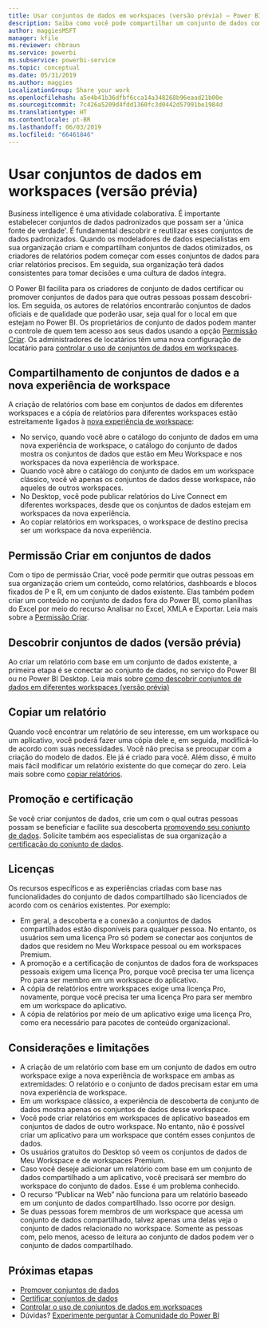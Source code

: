 ```yaml
---
title: Usar conjuntos de dados em workspaces (versão prévia) – Power BI
description: Saiba como você pode compartilhar um conjunto de dados com usuários em toda a organização. Em seguida, eles podem criar relatórios com base no conjunto de dados em seus próprios workspaces.
author: maggiesMSFT
manager: kfile
ms.reviewer: chbraun
ms.service: powerbi
ms.subservice: powerbi-service
ms.topic: conceptual
ms.date: 05/31/2019
ms.author: maggies
LocalizationGroup: Share your work
ms.openlocfilehash: a5e4b41b36dfbf6cca14a348268b96eaad21b00e
ms.sourcegitcommit: 7c426a5209d4fdd1360fc3d0442d57991be1984d
ms.translationtype: HT
ms.contentlocale: pt-BR
ms.lasthandoff: 06/03/2019
ms.locfileid: "66461846"
---
```

# <a name="use-datasets-across-workspaces-preview"></a>Usar conjuntos de dados em workspaces (versão prévia)

Business intelligence é uma atividade colaborativa. É importante estabelecer conjuntos de dados padronizados que possam ser a 'única fonte de verdade'. É fundamental descobrir e reutilizar esses conjuntos de dados padronizados. Quando os modeladores de dados especialistas em sua organização criam e compartilham conjuntos de dados otimizados, os criadores de relatórios podem começar com esses conjuntos de dados para criar relatórios precisos. Em seguida, sua organização terá dados consistentes para tomar decisões e uma cultura de dados íntegra.

O Power BI facilita para os criadores de conjunto de dados certificar ou promover conjuntos de dados para que outras pessoas possam descobri-los. Em seguida, os autores de relatórios encontrarão conjuntos de dados oficiais e de qualidade que poderão usar, seja qual for o local em que estejam no Power BI. Os proprietários de conjunto de dados podem manter o controle de quem tem acesso aos seus dados usando a opção [Permissão Criar](service-datasets-build-permissions.md#build-permissions-for-shared-datasets). Os administradores de locatários têm uma nova configuração de locatário para [controlar o uso de conjuntos de dados em workspaces](service-datasets-admin-across-workspaces.md).

## <a name="dataset-sharing-and-the-new-workspace-experience"></a>Compartilhamento de conjuntos de dados e a nova experiência de workspace

A criação de relatórios com base em conjuntos de dados em diferentes workspaces e a cópia de relatórios para diferentes workspaces estão estreitamente ligados à [nova experiência de workspace](service-create-the-new-workspaces.md):

- No serviço, quando você abre o catálogo do conjunto de dados em uma nova experiência de workspace, o catálogo do conjunto de dados mostra os conjuntos de dados que estão em Meu Workspace e nos workspaces da nova experiência de workspace. 
- Quando você abre o catálogo do conjunto de dados em um workspace clássico, você vê apenas os conjuntos de dados desse workspace, não aqueles de outros workspaces.
- No Desktop, você pode publicar relatórios do Live Connect em diferentes workspaces, desde que os conjuntos de dados estejam em workspaces da nova experiência.
- Ao copiar relatórios em workspaces, o workspace de destino precisa ser um workspace da nova experiência.

## <a name="build-permission-for-datasets"></a>Permissão Criar em conjuntos de dados

Com o tipo de permissão Criar, você pode permitir que outras pessoas em sua organização criem um conteúdo, como relatórios, dashboards e blocos fixados de P e R, em um conjunto de dados existente. Elas também podem criar um conteúdo no conjunto de dados fora do Power BI, como planilhas do Excel por meio do recurso Analisar no Excel, XMLA e Exportar. Leia mais sobre a [Permissão Criar](service-datasets-build-permissions.md#build-permissions-for-shared-datasets).

## <a name="discover-datasets-preview"></a>Descobrir conjuntos de dados (versão prévia)

Ao criar um relatório com base em um conjunto de dados existente, a primeira etapa é se conectar ao conjunto de dados, no serviço do Power BI ou no Power BI Desktop. Leia mais sobre [como descobrir conjuntos de dados em diferentes workspaces (versão prévia)](service-datasets-discover-across-workspaces.md)

## <a name="copy-a-report"></a>Copiar um relatório

Quando você encontrar um relatório de seu interesse, em um workspace ou um aplicativo, você poderá fazer uma cópia dele e, em seguida, modificá-lo de acordo com suas necessidades. Você não precisa se preocupar com a criação do modelo de dados. Ele já é criado para você. Além disso, é muito mais fácil modificar um relatório existente do que começar do zero. Leia mais sobre como [copiar relatórios](service-datasets-copy-reports.md).

## <a name="promotion-and-certification"></a>Promoção e certificação

Se você criar conjuntos de dados, crie um com o qual outras pessoas possam se beneficiar e facilite sua descoberta [promovendo seu conjunto de dados](service-datasets-promote.md). Solicite também aos especialistas de sua organização a [certificação do conjunto de dados](service-datasets-certify.md).

## <a name="licensing"></a>Licenças

Os recursos específicos e as experiências criadas com base nas funcionalidades do conjunto de dados compartilhado são licenciados de acordo com os cenários existentes.  Por exemplo:

- Em geral, a descoberta e a conexão a conjuntos de dados compartilhados estão disponíveis para qualquer pessoa. No entanto, os usuários sem uma licença Pro só podem se conectar aos conjuntos de dados que residem no Meu Workspace pessoal ou em workspaces Premium.
- A promoção e a certificação de conjuntos de dados fora de workspaces pessoais exigem uma licença Pro, porque você precisa ter uma licença Pro para ser membro em um workspace do aplicativo.
- A cópia de relatórios entre workspaces exige uma licença Pro, novamente, porque você precisa ter uma licença Pro para ser membro em um workspace do aplicativo.
- A cópia de relatórios por meio de um aplicativo exige uma licença Pro, como era necessário para pacotes de conteúdo organizacional.

## <a name="considerations-and-limitations"></a>Considerações e limitações

- A criação de um relatório com base em um conjunto de dados em outro workspace exige a nova experiência de workspace em ambas as extremidades: O relatório e o conjunto de dados precisam estar em uma nova experiência de workspace.
- Em um workspace clássico, a experiência de descoberta de conjunto de dados mostra apenas os conjuntos de dados desse workspace.
- Você pode criar relatórios em workspaces de aplicativo baseados em conjuntos de dados de outro workspace. No entanto, não é possível criar um aplicativo para um workspace que contém esses conjuntos de dados.
- Os usuários gratuitos do Desktop só veem os conjuntos de dados de Meu Workspace e de workspaces Premium.
- Caso você deseje adicionar um relatório com base em um conjunto de dados compartilhado a um aplicativo, você precisará ser membro do workspace do conjunto de dados. Esse é um problema conhecido.
- O recurso “Publicar na Web” não funciona para um relatório baseado em um conjunto de dados compartilhado. Isso ocorre por design.
- Se duas pessoas forem membros de um workspace que acessa um conjunto de dados compartilhado, talvez apenas uma delas veja o conjunto de dados relacionado no workspace. Somente as pessoas com, pelo menos, acesso de leitura ao conjunto de dados podem ver o conjunto de dados compartilhado. 

## <a name="next-steps"></a>Próximas etapas

- [Promover conjuntos de dados](service-datasets-promote.md)
- [Certificar conjuntos de dados](service-datasets-certify.md)
- [Controlar o uso de conjuntos de dados em workspaces](service-datasets-admin-across-workspaces.md)
- Dúvidas? [Experimente perguntar à Comunidade do Power BI](http://community.powerbi.com/)
